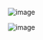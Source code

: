 ![image](https://github.com/user-attachments/assets/108d569c-24bb-4a60-8ad0-f2d39008a7d5)

![image](https://github.com/user-attachments/assets/1f50aeff-ab8f-4a44-a3f2-f61fd226266c)
